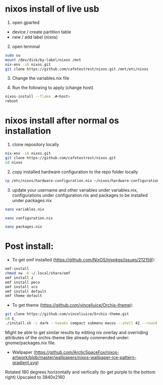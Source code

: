 # nixos install of live usb
1. open gparted
  * device / create partition table
  * new / add label (nixos)

2. open terminal
```bash
sudo su
mount /dev/disk/by-label/nixos /mnt
nix-env -iA nixos.git
git clone https://github.com/cafetestrest/nixos.git /mnt/etc/nixos
```
3. Change the variables.nix file

4. Run the following to apply (change host)

```bash
nixos-install --flake .#<host>
reboot
```

# nixos install after normal os installation
1. clone repository locally
```bash
nix-env -iA nixos.git
git clone https://github.com/cafetestrest/nixos.git
cd nixos
```

2. copy installed hardware configuration to the repo folder locally
```bash
cp /etc/nixos/hardware-configuration.nix ~/nixos/hardware-configuration.nix
```

3. update your username and other variables under variables.nix,
configurations under configuration.nix and packages to be installed under packages.nix
```bash
nano variables.nix

nano configuration.nix

nano packages.nix
```

# Post install:
- To get omf installed (https://github.com/NixOS/nixpkgs/issues/212158):

```bash
omf-install
chmod +w -R ~/.local/share/omf
omf install z
omf install peco
omf install vcs
omf install default
omf theme default
```

- To get theme (https://github.com/vinceliuice/Orchis-theme):

```bash
git clone https://github.com/vinceliuice/Orchis-theme.git
cd $_
./install.sh -c dark --tweaks compact submenu macos --shell 42 --round 5px -l
```

Might be able to get similar results by editing nix overlay and overriding attributes of the orchis-theme like already commended under: gnome/packages.nix file.

- Wallpaper (https://github.com/ArcticSpaceFox/nixos-artwork/blob/master/wallpapers/nixos-wallpaper-ice-pattern-gradient.svg)

Rotated 180 degrees horizontally and vertically (to get purple to the bottom right)
Upscaled to 3840x2160

